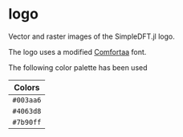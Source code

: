 # logo

Vector and raster images of the SimpleDFT.jl logo.

The logo uses a modified [Comfortaa](https://fonts.google.com/specimen/Comfortaa) font.

The following color palette has been used

| Colors    |
| :-------: |
| `#003aa6` |
| `#4063d8` |
| `#7b90ff` |